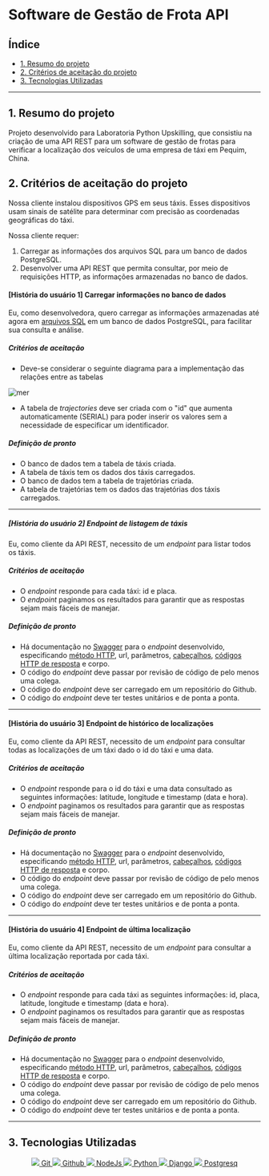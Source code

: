 # Software de Gestão de Frota API

## Índice

* [1. Resumo do projeto](#2-resumo-do-projeto)
* [2. Critérios de aceitação do projeto](#5-critérios-de-aceitação-do-projeto)
* [3. Tecnologias Utilizadas](#6-tecnologias-utilizadas)
  
***

## 1. Resumo do projeto

Projeto desenvolvido para Laboratoria Python Upskilling, que consistiu na criação de uma API REST para um software de gestão de frotas para verificar a localização dos veículos de uma empresa de táxi em Pequim, China.

## 2. Critérios de aceitação do projeto

Nossa cliente instalou dispositivos GPS em seus táxis. Esses dispositivos usam sinais de satélite para determinar com precisão as coordenadas geográficas do táxi.

Nossa cliente requer:

1. Carregar as informações dos arquivos SQL para um banco de dados
PostgreSQL.
2. Desenvolver uma API REST que permita consultar, por meio de requisições
HTTP, as informações armazenadas no banco de dados.


#### [História do usuário 1] Carregar informações no banco de dados

Eu, como desenvolvedora, quero carregar as informações armazenadas até agora em [arquivos SQL](https://drive.google.com/file/d/1T5m6Vzl9hbD75E9fGnjbOiG2UYINSmLx/view?usp=drive_link) em um banco de dados PostgreSQL, para facilitar sua consulta e análise.

##### Critérios de aceitação

* Deve-se considerar o seguinte diagrama para a implementação das
relações entre as tabelas

![mer](https://firebasestorage.googleapis.com/v0/b/laboratoria-945ea.appspot.com/o/fleet-management-api-java%2Fsql-diagram.png?alt=media)

* A tabela de _trajectories_ deve ser criada com o "id" que aumenta
automaticamente (SERIAL) para poder inserir os valores sem a necessidade de
especificar um identificador.

##### Definição de pronto

* O banco de dados tem a tabela de táxis criada.
* A tabela de táxis tem os dados dos táxis carregados.
* O banco de dados tem a tabela de trajetórias criada.
* A tabela de trajetórias tem os dados das trajetórias dos táxis carregados.

***

##### [História do usuário 2] Endpoint de listagem de táxis

Eu, como cliente da API REST, necessito de um _endpoint_ para listar todos os táxis.

##### Critérios de aceitação

* O _endpoint_ responde para cada táxi: id e placa.
* O _endpoint_ paginamos os resultados para garantir que as respostas
sejam mais fáceis de manejar.

##### Definição de pronto

* Há documentação no [Swagger](https://swagger.io/) para o _endpoint_ desenvolvido, especificando [método HTTP](https://developer.mozilla.org/en-US/docs/Web/HTTP/Methods), url, parâmetros,
[cabeçalhos](https://developer.mozilla.org/en-US/docs/Web/HTTP/Headers), [códigos HTTP de resposta](https://shorturl.at/bdegB) e corpo.
* O código do _endpoint_ deve passar por revisão de código de pelo menos uma colega.
* O código do _endpoint_ deve ser carregado em um repositório do Github.
* O código do _endpoint_ deve ter testes unitários e de ponta a ponta.

***

#### [História do usuário 3] Endpoint de histórico de localizações

Eu, como cliente da API REST, necessito de um _endpoint_ para consultar todas as localizações de um táxi dado o id do táxi e uma data.

##### Critérios de aceitação

* O _endpoint_ responde para o id do táxi e uma data consultado as   seguintes informações: latitude, longitude e timestamp (data e hora).
* O _endpoint_ paginamos os resultados para garantir que as respostas sejam mais fáceis de manejar.

##### Definição de pronto

* Há documentação no [Swagger](https://swagger.io/) para o _endpoint_ desenvolvido, especificando [método HTTP](https://developer.mozilla.org/en-US/docs/Web/HTTP/Methods), url, parâmetros,
[cabeçalhos](https://developer.mozilla.org/en-US/docs/Web/HTTP/Headers), [códigos HTTP de resposta](https://shorturl.at/bdegB) e corpo.
* O código do _endpoint_ deve passar por revisão de código de pelo menos uma colega.
* O código do _endpoint_ deve ser carregado em um repositório do Github.
* O código do _endpoint_ deve ter testes unitários e de ponta a ponta.

***

#### [História do usuário 4] Endpoint de última localização

Eu, como cliente da API REST, necessito de um _endpoint_ para consultar a última localização reportada por cada táxi.

##### Critérios de aceitação

* O _endpoint_ responde para cada táxi as seguintes informações: id, placa, latitude, longitude e timestamp (data e hora).
* O _endpoint_ paginamos os resultados para garantir que as respostas sejam mais fáceis de manejar.

##### Definição de pronto

* Há documentação no [Swagger](https://swagger.io/) para o _endpoint_ desenvolvido, especificando [método HTTP](https://developer.mozilla.org/en-US/docs/Web/HTTP/Methods),
url, parâmetros, [cabeçalhos](https://developer.mozilla.org/en-US/docs/Web/HTTP/Headers), [códigos HTTP de resposta](https://shorturl.at/bdegB) e corpo.
* O código do _endpoint_ deve passar por revisão de código de pelo menos uma colega.
* O código do _endpoint_ deve ser carregado em um repositório do Github.
* O código do _endpoint_ deve ter testes unitários e de ponta a ponta.

***

## 3. Tecnologias Utilizadas
<div align="center">
  <a href="https://git-scm.com/">
  <img src="https://skillicons.dev/icons?i=git"/>
    Git
  <a href="https://github.com/">
  <img src="https://skillicons.dev/icons?i=github"/>
    Github
   <a href="https://nodejs.org/en">
  <img src="https://skillicons.dev/icons?i=nodejs"/>
     NodeJs
   <a href="https://www.python.org/">
  <img src="https://skillicons.dev/icons?i=python"/>
  Python
   <a href="https://www.djangoproject.com/">
  <img src="https://skillicons.dev/icons?i=django"/>
  Django
   <a href="https://www.postgresql.org/">
  <img src="https://skillicons.dev/icons?i=postgres"/>
  Postgresq
 </div>

